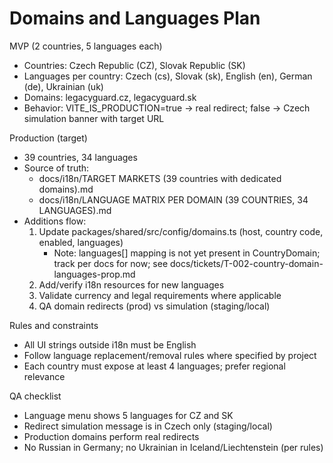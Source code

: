 # Domains and Languages Plan

MVP (2 countries, 5 languages each)
- Countries: Czech Republic (CZ), Slovak Republic (SK)
- Languages per country: Czech (cs), Slovak (sk), English (en), German (de), Ukrainian (uk)
- Domains: legacyguard.cz, legacyguard.sk
- Behavior: VITE_IS_PRODUCTION=true → real redirect; false → Czech simulation banner with target URL

Production (target)
- 39 countries, 34 languages
- Source of truth:
  - docs/i18n/TARGET MARKETS (39 countries with dedicated domains).md
  - docs/i18n/LANGUAGE MATRIX PER DOMAIN (39 COUNTRIES, 34 LANGUAGES).md
- Additions flow:
  1) Update packages/shared/src/config/domains.ts (host, country code, enabled, languages)
     - Note: languages[] mapping is not yet present in CountryDomain; track per docs for now; see docs/tickets/T-002-country-domain-languages-prop.md
  2) Add/verify i18n resources for new languages
  3) Validate currency and legal requirements where applicable
  4) QA domain redirects (prod) vs simulation (staging/local)

Rules and constraints
- All UI strings outside i18n must be English
- Follow language replacement/removal rules where specified by project
- Each country must expose at least 4 languages; prefer regional relevance

QA checklist
- Language menu shows 5 languages for CZ and SK
- Redirect simulation message is in Czech only (staging/local)
- Production domains perform real redirects
- No Russian in Germany; no Ukrainian in Iceland/Liechtenstein (per rules)
